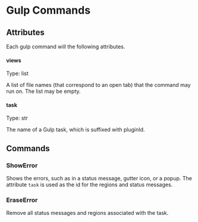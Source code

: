 # Gulp Commands

## Attributes

Each gulp command will the following attributes.

#### views

Type: list

A list of file names (that correspond to an open tab) that the command may run on. The list may be empty.

#### task

Type: str

The name of a Gulp task, which is suffixed with pluginId. 

## Commands 

### ShowError

Shows the errors, such as in a status message, gutter icon, or a popup. The attribute `task` is used as the id for the regions and status messages. 

### EraseError

Remove all status messages and regions associated with the task. 